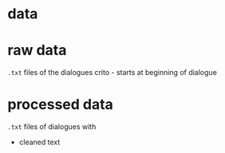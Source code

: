 # data

# raw data 
`.txt` files of the dialogues
crito - starts at beginning of dialogue

# processed data
`.txt` files of dialogues with
- cleaned text

